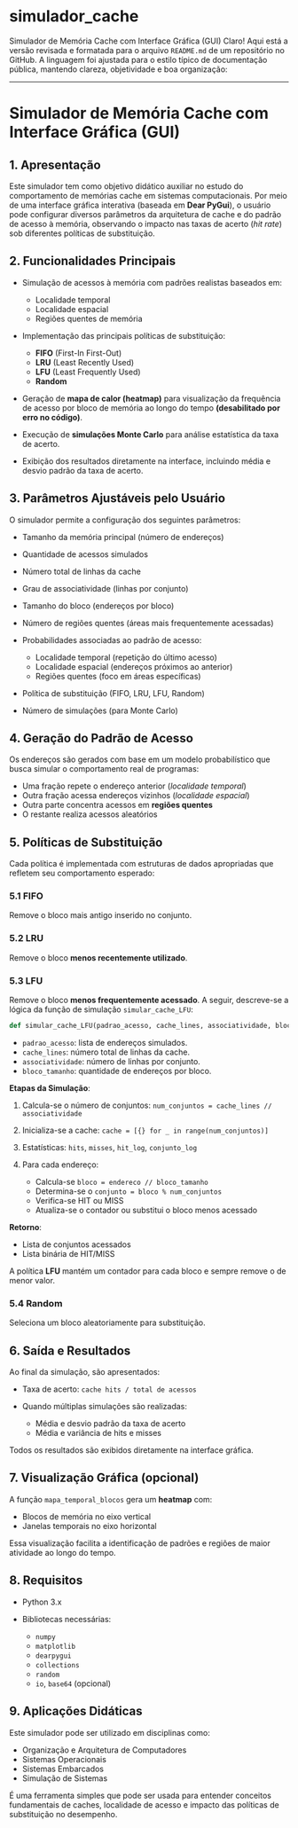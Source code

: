 # simulador_cache
Simulador de Memória Cache com Interface Gráfica (GUI)
Claro! Aqui está a versão revisada e formatada para o arquivo `README.md` de um repositório no GitHub. A linguagem foi ajustada para o estilo típico de documentação pública, mantendo clareza, objetividade e boa organização:

---

# Simulador de Memória Cache com Interface Gráfica (GUI)

## 1. Apresentação

Este simulador tem como objetivo didático auxiliar no estudo do comportamento de memórias cache em sistemas computacionais. Por meio de uma interface gráfica interativa (baseada em **Dear PyGui**), o usuário pode configurar diversos parâmetros da arquitetura de cache e do padrão de acesso à memória, observando o impacto nas taxas de acerto (*hit rate*) sob diferentes políticas de substituição.

## 2. Funcionalidades Principais

* Simulação de acessos à memória com padrões realistas baseados em:

  * Localidade temporal
  * Localidade espacial
  * Regiões quentes de memória
* Implementação das principais políticas de substituição:

  * **FIFO** (First-In First-Out)
  * **LRU** (Least Recently Used)
  * **LFU** (Least Frequently Used)
  * **Random**
* Geração de **mapa de calor (heatmap)** para visualização da frequência de acesso por bloco de memória ao longo do tempo **(desabilitado por erro no código)**.
* Execução de **simulações Monte Carlo** para análise estatística da taxa de acerto.
* Exibição dos resultados diretamente na interface, incluindo média e desvio padrão da taxa de acerto.

## 3. Parâmetros Ajustáveis pelo Usuário

O simulador permite a configuração dos seguintes parâmetros:

* Tamanho da memória principal (número de endereços)
* Quantidade de acessos simulados
* Número total de linhas da cache
* Grau de associatividade (linhas por conjunto)
* Tamanho do bloco (endereços por bloco)
* Número de regiões quentes (áreas mais frequentemente acessadas)
* Probabilidades associadas ao padrão de acesso:

  * Localidade temporal (repetição do último acesso)
  * Localidade espacial (endereços próximos ao anterior)
  * Regiões quentes (foco em áreas específicas)
* Política de substituição (FIFO, LRU, LFU, Random)
* Número de simulações (para Monte Carlo)

## 4. Geração do Padrão de Acesso

Os endereços são gerados com base em um modelo probabilístico que busca simular o comportamento real de programas:

* Uma fração repete o endereço anterior (*localidade temporal*)
* Outra fração acessa endereços vizinhos (*localidade espacial*)
* Outra parte concentra acessos em **regiões quentes**
* O restante realiza acessos aleatórios

## 5. Políticas de Substituição

Cada política é implementada com estruturas de dados apropriadas que refletem seu comportamento esperado:

### 5.1 FIFO

Remove o bloco mais antigo inserido no conjunto.

### 5.2 LRU

Remove o bloco **menos recentemente utilizado**.

### 5.3 LFU

Remove o bloco **menos frequentemente acessado**. A seguir, descreve-se a lógica da função de simulação `simular_cache_LFU`:

```python
def simular_cache_LFU(padrao_acesso, cache_lines, associatividade, bloco_tamanho):
```

* `padrao_acesso`: lista de endereços simulados.
* `cache_lines`: número total de linhas da cache.
* `associatividade`: número de linhas por conjunto.
* `bloco_tamanho`: quantidade de endereços por bloco.

**Etapas da Simulação**:

1. Calcula-se o número de conjuntos: `num_conjuntos = cache_lines // associatividade`
2. Inicializa-se a cache: `cache = [{} for _ in range(num_conjuntos)]`
3. Estatísticas: `hits`, `misses`, `hit_log`, `conjunto_log`
4. Para cada endereço:

   * Calcula-se `bloco = endereco // bloco_tamanho`
   * Determina-se o `conjunto = bloco % num_conjuntos`
   * Verifica-se HIT ou MISS
   * Atualiza-se o contador ou substitui o bloco menos acessado

**Retorno**:

* Lista de conjuntos acessados
* Lista binária de HIT/MISS

A política **LFU** mantém um contador para cada bloco e sempre remove o de menor valor.

### 5.4 Random

Seleciona um bloco aleatoriamente para substituição.

## 6. Saída e Resultados

Ao final da simulação, são apresentados:

* Taxa de acerto: `cache hits / total de acessos`
* Quando múltiplas simulações são realizadas:

  * Média e desvio padrão da taxa de acerto
  * Média e variância de hits e misses

Todos os resultados são exibidos diretamente na interface gráfica.

## 7. Visualização Gráfica (opcional)

A função `mapa_temporal_blocos` gera um **heatmap** com:

* Blocos de memória no eixo vertical
* Janelas temporais no eixo horizontal

Essa visualização facilita a identificação de padrões e regiões de maior atividade ao longo do tempo.

## 8. Requisitos

* Python 3.x
* Bibliotecas necessárias:

  * `numpy`
  * `matplotlib`
  * `dearpygui`
  * `collections`
  * `random`
  * `io`, `base64` (opcional)

## 9. Aplicações Didáticas

Este simulador pode ser utilizado em disciplinas como:

* Organização e Arquitetura de Computadores
* Sistemas Operacionais
* Sistemas Embarcados
* Simulação de Sistemas

É uma ferramenta simples que pode ser usada para entender conceitos fundamentais de caches, localidade de acesso e impacto das políticas de substituição no desempenho.
